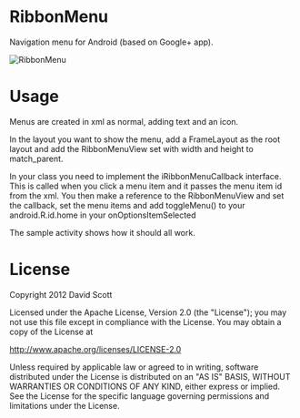 RibbonMenu
==========

Navigation menu for Android (based on Google+ app).

![RibbonMenu](https://github.com/darvds/RibbonMenu/raw/master/rbm1.png)


Usage
=====

Menus are created in xml as normal, adding text and an icon.

In the layout you want to show the menu, add a FrameLayout as the root layout and add the RibbonMenuView set with width and height to match_parent.

In your class you need to implement the iRibbonMenuCallback interface. This is called when you click a menu item and it passes the menu item id from the xml. You then make a reference to the RibbonMenuView and set the callback, set the menu items and add toggleMenu() to your android.R.id.home in your onOptionsItemSelected

The sample activity shows how it should all work.


License
=======

Copyright 2012 David Scott

Licensed under the Apache License, Version 2.0 (the "License");
you may not use this file except in compliance with the License.
You may obtain a copy of the License at

   http://www.apache.org/licenses/LICENSE-2.0

Unless required by applicable law or agreed to in writing, software
distributed under the License is distributed on an "AS IS" BASIS,
WITHOUT WARRANTIES OR CONDITIONS OF ANY KIND, either express or implied.
See the License for the specific language governing permissions and
limitations under the License.